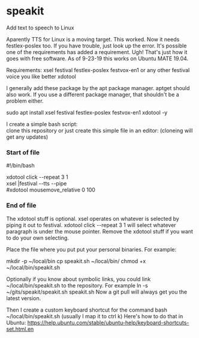 # speakit
Add text to speech to Linux

Aparently TTS for Linux is a moving target.  This worked.  Now it needs festlex-poslex too.  If you have trouble, just look up the error.  It's possible one of the requirements has added a requirement.  Ugh!  That's just how it goes with free software.  As of 9-23-19 this works on Ubuntu MATE 19.04.  

Requirements:
xsel
festival
festlex-poslex
festvox-en1 or any other festival voice you like better
xdotool 

I generally add these package by the apt package manager.  aptget should also work.  If you use a different package manager, that shouldn't be a problem either.

sudo apt install xsel festival festlex-poslex festvox-en1 xdotool -y

I create a simple bash script:  
clone this repository or just create this simple file in an editor:  (cloneing will get any updates)

### Start of file

#!/bin/bash

xdotool click --repeat 3 1  
xsel |festival --tts --pipe  
#xdotool mousemove_relative 0 100

### End of file

The xdotool stuff is optional.  xsel operates on whatever is selected by piping it out to festival.  xdotool click --repeat 3 1 will select whatever paragraph is under the mouse pointer. Remove the xdotool stuff if you want to do your own selecting.  

Place the file where you put put your personal binaries.  For example:

mkdir -p ~/local/bin
cp speakit.sh ~/local/bin/
chmod +x ~/local/bin/speakit.sh

Optionally if you know about symbolic links, you could link ~/local/bin/speakit.sh to the repository.  For example ln -s ~/gits/speakit/speakit.sh speakit.sh
Now a git pull will always get you the latest version.

Then I create a custom keyboard shortcut for the command bash ~/local/bin/speakit.sh (usually I map it to ctrl k)  Here's how to do that in Ubuntu:  https://help.ubuntu.com/stable/ubuntu-help/keyboard-shortcuts-set.html.en      


